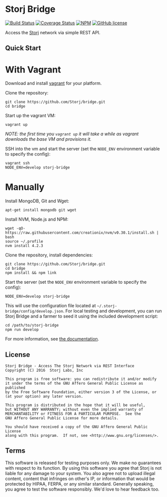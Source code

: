 Storj Bridge
============

[![Build Status](https://img.shields.io/travis/Storj/bridge.svg?style=flat-square)](https://travis-ci.org/Storj/bridge)
[![Coverage Status](https://img.shields.io/coveralls/Storj/bridge.svg?style=flat-square)](https://coveralls.io/r/Storj/bridge)
[![NPM](https://img.shields.io/npm/v/storj-bridge.svg?style=flat-square)](https://www.npmjs.com/package/storj-bridge)
[![GitHub license](https://img.shields.io/badge/license-AGPLv3-blue.svg?style=flat-square)](https://raw.githubusercontent.com/Storj/data-api/master/LICENSE)

Access the [Storj](http://storj.io) network via simple REST API.

Quick Start
-----------

With Vagrant
============

Download and install [vagrant](https://www.vagrantup.com/downloads.html) for your platform.

Clone the repository:

```
git clone https://github.com/Storj/bridge.git
cd bridge
```

Start up the vagrant VM:

```
vagrant up
```
_NOTE: the first time you `vagrant up` it will take a while as vagrant downloads the base VM and provisions it._


SSH into the vm and start the server (set the `NODE_ENV` environment variable to specify the config):

```
vagrant ssh
NODE_ENV=develop storj-bridge
```

Manually
========

Install MongoDB, Git and Wget:

```
apt-get install mongodb git wget
```

Install NVM, Node.js and NPM:

```
wget -qO- https://raw.githubusercontent.com/creationix/nvm/v0.30.1/install.sh | bash
source ~/.profile
nvm install 4.2.3
```

Clone the repository, install dependencies:

```
git clone https://github.com/Storj/bridge.git
cd bridge
npm install && npm link
```

Start the server (set the `NODE_ENV` environment variable to specify the config):

```
NODE_ENV=develop storj-bridge
```

This will use the configuration file located at `~/.storj-bridge/config/develop.json`.
For local testing and development, you can run Storj Bridge and a farmer to seed
it using the included development script:

```
cd /path/to/storj-bridge
npm run develop
```

For more information, see [the documentation](http://storj.github.io/bridge).

License
-------

```
Storj Bridge - Access The Storj Network via REST Interface  
Copyright (C) 2016  Storj Labs, Inc

This program is free software: you can redistribute it and/or modify
it under the terms of the GNU Affero General Public License as published
by the Free Software Foundation, either version 3 of the License, or
(at your option) any later version.

This program is distributed in the hope that it will be useful,
but WITHOUT ANY WARRANTY; without even the implied warranty of
MERCHANTABILITY or FITNESS FOR A PARTICULAR PURPOSE.  See the
GNU Affero General Public License for more details.

You should have received a copy of the GNU Affero General Public License
along with this program.  If not, see <http://www.gnu.org/licenses/>.
```

Terms
-----

This software is released for testing purposes only. We make no guarantees with
respect to its function. By using this software you agree that Storj is not
liable for any damage to your system. You also agree not to upload illegal
content, content that infringes on other's IP, or information that would be
protected by HIPAA, FERPA, or any similar standard. Generally speaking, you
agree to test the software responsibly. We'd love to hear feedback too.
